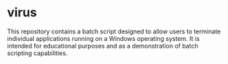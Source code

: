 # virus
This repository contains a batch script designed to allow users to terminate individual applications running on a Windows operating system. It is intended for educational purposes and as a demonstration of batch scripting capabilities.
